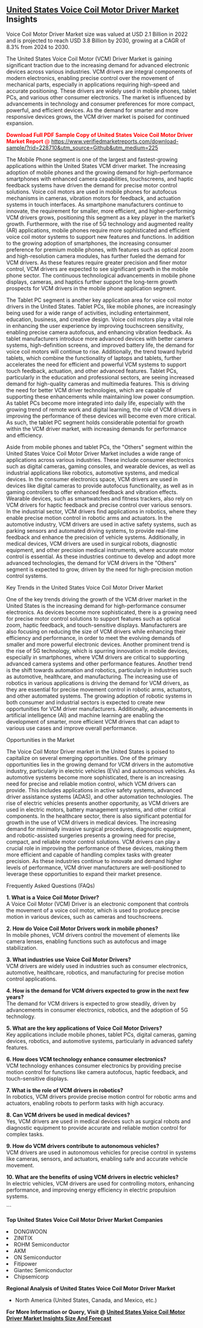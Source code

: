 <h2><a href="https://www.verifiedmarketreports.com/download-sample/?rid=228710&amp;utm_source=Github&amp;utm_medium=225" target="_blank">United States Voice Coil Motor Driver Market</a> Insights</h2><p>Voice Coil Motor Driver Market size was valued at USD 2.1 Billion in 2022 and is projected to reach USD 3.8 Billion by 2030, growing at a CAGR of 8.3% from 2024 to 2030.</p><p> <p>The United States Voice Coil Motor (VCM) Driver Market is gaining significant traction due to the increasing demand for advanced electronic devices across various industries. VCM drivers are integral components of modern electronics, enabling precise control over the movement of mechanical parts, especially in applications requiring high-speed and accurate positioning. These drivers are widely used in mobile phones, tablet PCs, and various other consumer electronics. The market is influenced by advancements in technology and consumer preferences for more compact, powerful, and efficient devices. As the demand for smarter and more responsive devices grows, the VCM driver market is poised for continued expansion. <p><span class=""><span style="color: #ff0000;"><strong>Download Full PDF Sample Copy of United States Voice Coil Motor Driver Market Report</strong> @ </span><a href="https://www.verifiedmarketreports.com/download-sample/?rid=228710&amp;utm_source=Github&amp;utm_medium=225" target="_blank">https://www.verifiedmarketreports.com/download-sample/?rid=228710&amp;utm_source=Github&amp;utm_medium=225</a></span></p></p> <p>The Mobile Phone segment is one of the largest and fastest-growing applications within the United States VCM driver market. The increasing adoption of mobile phones and the growing demand for high-performance smartphones with enhanced camera capabilities, touchscreens, and haptic feedback systems have driven the demand for precise motor control solutions. Voice coil motors are used in mobile phones for autofocus mechanisms in cameras, vibration motors for feedback, and actuation systems in touch interfaces. As smartphone manufacturers continue to innovate, the requirement for smaller, more efficient, and higher-performing VCM drivers grows, positioning this segment as a key player in the market’s growth. Furthermore, with the rise of 5G technology and augmented reality (AR) applications, mobile phones require more sophisticated and efficient voice coil motor systems to support new features and functions. In addition to the growing adoption of smartphones, the increasing consumer preference for premium mobile phones, with features such as optical zoom and high-resolution camera modules, has further fueled the demand for VCM drivers. As these features require greater precision and finer motor control, VCM drivers are expected to see significant growth in the mobile phone sector. The continuous technological advancements in mobile phone displays, cameras, and haptics further support the long-term growth prospects for VCM drivers in the mobile phone application segment.</p> <p>The Tablet PC segment is another key application area for voice coil motor drivers in the United States. Tablet PCs, like mobile phones, are increasingly being used for a wide range of activities, including entertainment, education, business, and creative design. Voice coil motors play a vital role in enhancing the user experience by improving touchscreen sensitivity, enabling precise camera autofocus, and enhancing vibration feedback. As tablet manufacturers introduce more advanced devices with better camera systems, high-definition screens, and improved battery life, the demand for voice coil motors will continue to rise. Additionally, the trend toward hybrid tablets, which combine the functionality of laptops and tablets, further accelerates the need for efficient and powerful VCM systems to support touch feedback, actuation, and other advanced features. Tablet PCs, particularly in the education and professional sectors, are seeing increased demand for high-quality cameras and multimedia features. This is driving the need for better VCM driver technologies, which are capable of supporting these enhancements while maintaining low power consumption. As tablet PCs become more integrated into daily life, especially with the growing trend of remote work and digital learning, the role of VCM drivers in improving the performance of these devices will become even more critical. As such, the tablet PC segment holds considerable potential for growth within the VCM driver market, with increasing demands for performance and efficiency.</p> <p>Aside from mobile phones and tablet PCs, the "Others" segment within the United States Voice Coil Motor Driver Market includes a wide range of applications across various industries. These include consumer electronics such as digital cameras, gaming consoles, and wearable devices, as well as industrial applications like robotics, automotive systems, and medical devices. In the consumer electronics space, VCM drivers are used in devices like digital cameras to provide autofocus functionality, as well as in gaming controllers to offer enhanced feedback and vibration effects. Wearable devices, such as smartwatches and fitness trackers, also rely on VCM drivers for haptic feedback and precise control over various sensors. In the industrial sector, VCM drivers find applications in robotics, where they enable precise motion control in robotic arms and actuators. In the automotive industry, VCM drivers are used in active safety systems, such as parking sensors and automated driving systems, to provide real-time feedback and enhance the precision of vehicle systems. Additionally, in medical devices, VCM drivers are used in surgical robots, diagnostic equipment, and other precision medical instruments, where accurate motor control is essential. As these industries continue to develop and adopt more advanced technologies, the demand for VCM drivers in the "Others" segment is expected to grow, driven by the need for high-precision motion control systems.</p> <p>Key Trends in the United States Voice Coil Motor Driver Market</p> <p>One of the key trends driving the growth of the VCM driver market in the United States is the increasing demand for high-performance consumer electronics. As devices become more sophisticated, there is a growing need for precise motor control solutions to support features such as optical zoom, haptic feedback, and touch-sensitive displays. Manufacturers are also focusing on reducing the size of VCM drivers while enhancing their efficiency and performance, in order to meet the evolving demands of smaller and more powerful electronic devices. Another prominent trend is the rise of 5G technology, which is spurring innovation in mobile devices, especially in smartphones, where VCM drivers are critical to supporting advanced camera systems and other performance features. Another trend is the shift towards automation and robotics, particularly in industries such as automotive, healthcare, and manufacturing. The increasing use of robotics in various applications is driving the demand for VCM drivers, as they are essential for precise movement control in robotic arms, actuators, and other automated systems. The growing adoption of robotic systems in both consumer and industrial sectors is expected to create new opportunities for VCM driver manufacturers. Additionally, advancements in artificial intelligence (AI) and machine learning are enabling the development of smarter, more efficient VCM drivers that can adapt to various use cases and improve overall performance.</p> <p>Opportunities in the Market</p> <p>The Voice Coil Motor Driver market in the United States is poised to capitalize on several emerging opportunities. One of the primary opportunities lies in the growing demand for VCM drivers in the automotive industry, particularly in electric vehicles (EVs) and autonomous vehicles. As automotive systems become more sophisticated, there is an increasing need for precise and reliable motion control, which VCM drivers can provide. This includes applications in active safety systems, advanced driver assistance systems (ADAS), and other automation technologies. The rise of electric vehicles presents another opportunity, as VCM drivers are used in electric motors, battery management systems, and other critical components. In the healthcare sector, there is also significant potential for growth in the use of VCM drivers in medical devices. The increasing demand for minimally invasive surgical procedures, diagnostic equipment, and robotic-assisted surgeries presents a growing need for precise, compact, and reliable motor control solutions. VCM drivers can play a crucial role in improving the performance of these devices, making them more efficient and capable of handling complex tasks with greater precision. As these industries continue to innovate and demand higher levels of performance, VCM driver manufacturers are well-positioned to leverage these opportunities to expand their market presence.</p> <p>Frequently Asked Questions (FAQs)</p> <p><b>1. What is a Voice Coil Motor Driver?</b><br> A Voice Coil Motor (VCM) Driver is an electronic component that controls the movement of a voice coil motor, which is used to produce precise motion in various devices, such as cameras and touchscreens.</p> <p><b>2. How do Voice Coil Motor Drivers work in mobile phones?</b><br> In mobile phones, VCM drivers control the movement of elements like camera lenses, enabling functions such as autofocus and image stabilization.</p> <p><b>3. What industries use Voice Coil Motor Drivers?</b><br> VCM drivers are widely used in industries such as consumer electronics, automotive, healthcare, robotics, and manufacturing for precise motion control applications.</p> <p><b>4. How is the demand for VCM drivers expected to grow in the next few years?</b><br> The demand for VCM drivers is expected to grow steadily, driven by advancements in consumer electronics, robotics, and the adoption of 5G technology.</p> <p><b>5. What are the key applications of Voice Coil Motor Drivers?</b><br> Key applications include mobile phones, tablet PCs, digital cameras, gaming devices, robotics, and automotive systems, particularly in advanced safety features.</p> <p><b>6. How does VCM technology enhance consumer electronics?</b><br> VCM technology enhances consumer electronics by providing precise motion control for functions like camera autofocus, haptic feedback, and touch-sensitive displays.</p> <p><b>7. What is the role of VCM drivers in robotics?</b><br> In robotics, VCM drivers provide precise motion control for robotic arms and actuators, enabling robots to perform tasks with high accuracy.</p> <p><b>8. Can VCM drivers be used in medical devices?</b><br> Yes, VCM drivers are used in medical devices such as surgical robots and diagnostic equipment to provide accurate and reliable motion control for complex tasks.</p> <p><b>9. How do VCM drivers contribute to autonomous vehicles?</b><br> VCM drivers are used in autonomous vehicles for precise control in systems like cameras, sensors, and actuators, enabling safe and accurate vehicle movement.</p> <p><b>10. What are the benefits of using VCM drivers in electric vehicles?</b><br> In electric vehicles, VCM drivers are used for controlling motors, enhancing performance, and improving energy efficiency in electric propulsion systems.</p> ```</p><p><strong>Top United States Voice Coil Motor Driver Market Companies</strong></p><div data-test-id=""><p><li>DONGWOON</li><li> ZINITIX</li><li> ROHM Semiconductor</li><li> AKM</li><li> ON Semiconductor</li><li> Fitipower</li><li> Giantec Semiconductor</li><li> Chipsemicorp</li></p><div><strong>Regional Analysis of&nbsp;United States Voice Coil Motor Driver Market</strong></div><ul><li dir="ltr"><p dir="ltr">North America&nbsp;(United States, Canada, and Mexico, etc.)</p></li></ul><p><strong>For More Information or Query, Visit @&nbsp;</strong><strong><a href="https://www.verifiedmarketreports.com/product/voice-coil-motor-driver-market/?utm_source=Github&amp;utm_medium=225" target="_blank">United States Voice Coil Motor Driver Market Insights Size And Forecast</a></strong></p></div>
